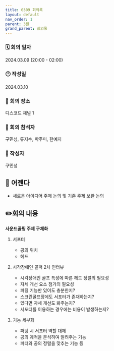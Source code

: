 ```yaml
---
title: 0309 회의록
layout: default
nav_order: 1
parent: 3월
grand_parent: 회의록
---
```


### 🗓️ 회의 일자

2024.03.09
(20:00 - 02:00)

### 🕛 작성일

2024.03.10

### 🚩 회의 장소

디스코드 채널 1

### 🤝 회의 참석자

구민성, 류지수, 박주미, 한예지

### 🙎 작성자

구민성

## 📣 어젠다

- 새로운 아이디어 주제 논의 및 기존 주제 보완 논의

## ✏️회의 내용

**사운드골핑 주제 구체화**
  1. 서포터
      - 공의 위치
      - 헤드
    
  2. 시각장애인 골퍼 2차 인터뷰
      - 시각장애인 골프 특성에 따른 헤드 정렬의 필요성
      - 자세 개선 요소 첨가의 필요성
      - 퍼팅 기능만 있어도 충분한지?
      - 스크린골프장에도 서포터가 존재하는지?
      - 있다면 자세 개선도 봐주는지?
      - 서포터를 이용하는 경우에는 비용이 발생하는지?
    
  3. 기능 세부화
      - 퍼팅 시 서포터 역할 대체
      - 공의 궤적을 분석하여 알려주는 기능
      - 퍼터와 공의 정렬을 맞추는 기능 등
    <br/><br/>
